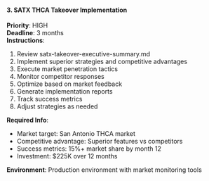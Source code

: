 #### 3. SATX THCA Takeover Implementation

**Priority**: HIGH  
**Deadline**: 3 months  
**Instructions**:

1. Review satx-takeover-executive-summary.md
2. Implement superior strategies and competitive advantages
3. Execute market penetration tactics
4. Monitor competitor responses
5. Optimize based on market feedback
6. Generate implementation reports
7. Track success metrics
8. Adjust strategies as needed

**Required Info**:

- Market target: San Antonio THCA market
- Competitive advantage: Superior features vs competitors
- Success metrics: 15%+ market share by month 12
- Investment: $225K over 12 months

**Environment**: Production environment with market monitoring tools
